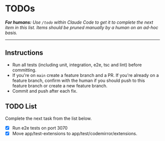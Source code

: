 # TODOs

_**For humans:** Use `/todo` within Claude Code to get it to complete the next item in this list. Items should be pruned manually by a human on an ad-hoc basis._

---

## Instructions

- Run all tests (including unit, integration, e2e, tsc and lint) before committing.
- If you're on `main` create a feature branch and a PR. If you're already on a feature branch, confirm with the human if you should push to this feature branch or create a new feature branch.
- Commit and push after each fix.

## TODO List

Complete the next task from the list below.

- [x] Run e2e tests on port 3070
- [x] Move app/test-extensions to app/test/codemirror/extensions.
